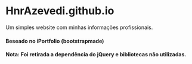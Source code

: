 # HnrAzevedi.github.io

Um simples website com minhas informações profissionais.

#### Beseado no iPortfolio (bootstrapmade)
#### Nota: Foi retirada a dependência do jQuery e bibliotecas não utilizadas.